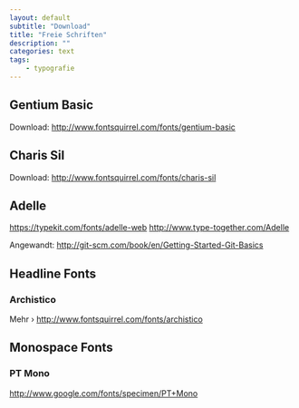 ```yaml
---
layout: default
subtitle: "Download"
title: "Freie Schriften"
description: ""
categories: text
tags:
    - typografie
---
```



## Gentium Basic

Download: <http://www.fontsquirrel.com/fonts/gentium-basic>

## Charis Sil

Download: <http://www.fontsquirrel.com/fonts/charis-sil>

## Adelle

<https://typekit.com/fonts/adelle-web>
<http://www.type-together.com/Adelle>

Angewandt: <http://git-scm.com/book/en/Getting-Started-Git-Basics>



## Headline Fonts

### Archistico

Mehr › <http://www.fontsquirrel.com/fonts/archistico>




## Monospace Fonts

### PT Mono
<http://www.google.com/fonts/specimen/PT+Mono>
